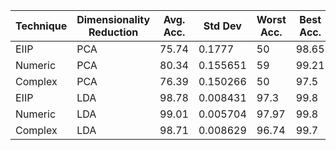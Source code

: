 | Technique   | Dimensionality Reduction   |   Avg. Acc. |   Std Dev |   Worst Acc. |   Best Acc. |
|-------------|----------------------------|-------------|-----------|--------------|-------------|
| EIIP        | PCA                        |       75.74 |  0.1777   |        50    |       98.65 |
| Numeric     | PCA                        |       80.34 |  0.155651 |        59    |       99.21 |
| Complex     | PCA                        |       76.39 |  0.150266 |        50    |       97.5  |
| EIIP        | LDA                        |       98.78 |  0.008431 |        97.3  |       99.8  |
| Numeric     | LDA                        |       99.01 |  0.005704 |        97.97 |       99.8  |
| Complex     | LDA                        |       98.71 |  0.008629 |        96.74 |       99.7  |